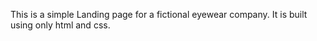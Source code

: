 This is a simple Landing page for a fictional eyewear company. It is built using only html and css.
